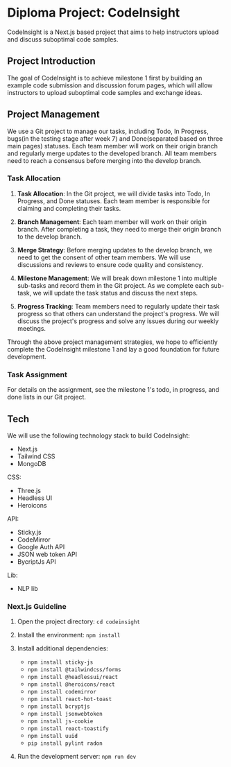 # Diploma Project: CodeInsight

CodeInsight is a Next.js based project that aims to help instructors upload and discuss suboptimal code samples.

## Project Introduction

The goal of CodeInsight is to achieve milestone 1 first by building an example code submission and discussion forum pages, which will allow instructors to upload suboptimal code samples and exchange ideas.

## Project Management

We use a Git project to manage our tasks, including Todo, In Progress, bugs(in the testing stage after week 7) and Done(separated based on three main pages) statuses. Each team member will work on their origin branch and regularly merge updates to the developed branch. All team members need to reach a consensus before merging into the develop branch.

### Task Allocation
1. **Task Allocation**: In the Git project, we will divide tasks into Todo, In Progress, and Done statuses. Each team member is responsible for claiming and completing their tasks.

2. **Branch Management**: Each team member will work on their origin branch. After completing a task, they need to merge their origin branch to the develop branch.

3. **Merge Strategy**: Before merging updates to the develop branch, we need to get the consent of other team members. We will use discussions and reviews to ensure code quality and consistency.

4. **Milestone Management**: We will break down milestone 1 into multiple sub-tasks and record them in the Git project. As we complete each sub-task, we will update the task status and discuss the next steps.

5. **Progress Tracking**: Team members need to regularly update their task progress so that others can understand the project's progress. We will discuss the project's progress and solve any issues during our weekly meetings.

Through the above project management strategies, we hope to efficiently complete the CodeInsight milestone 1 and lay a good foundation for future development.

### Task Assignment
For details on the assignment, see the milestone 1's todo, in progress, and done lists in our Git project.

## Tech

We will use the following technology stack to build CodeInsight:

- Next.js
- Tailwind CSS
- MongoDB

CSS:
- Three.js
- Headless UI
- Heroicons

API:
- Sticky.js
- CodeMirror
- Google Auth API
- JSON web token API
- BycriptJs API

Lib:
- NLP lib

### Next.js Guideline

1. Open the project directory: `cd codeinsight`
2. Install the environment: `npm install`
3. Install additional dependencies:
   - `npm install sticky-js`
   - `npm install @tailwindcss/forms`
   - `npm install @headlessui/react`
   - `npm install @heroicons/react`
   - `npm install codemirror`
   - `npm install react-hot-toast`
   - `npm install bcryptjs`
   - `npm install jsonwebtoken`
   - `npm install js-cookie`
   - `npm install react-toastify`
   - `npm install uuid`
   - `pip install pylint radon`

4. Run the development server: `npm run dev`



